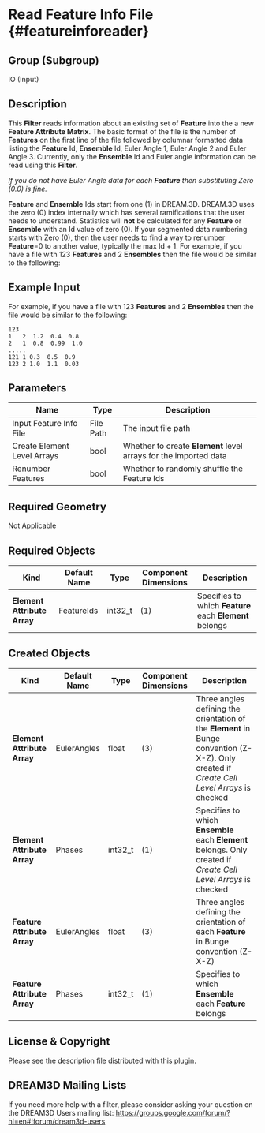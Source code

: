 Read Feature Info File {#featureinforeader}
=============

## Group (Subgroup) ##
IO (Input)

## Description ##
This **Filter** reads information about an existing set of **Feature** into the a new **Feature Attribute Matrix**. The basic format of the file is the number of **Features** on the first line of the file followed by columnar formatted data listing the **Feature** Id, **Ensemble** Id, Euler Angle 1, Euler Angle 2 and Euler Angle 3. Currently, only the **Ensemble** Id and Euler angle information can be read using this **Filter**.

*If you do not have Euler Angle data for each **Feature** then substituting Zero (0.0) is fine.*

**Feature** and **Ensemble** Ids start from one (1) in DREAM.3D. DREAM.3D uses the zero (0) index internally which has several ramifications that the user needs to understand. Statistics will **not** be calculated for any **Feature** or **Ensemble** with an Id value of zero (0). If your segmented data numbering starts with Zero (0), then the user needs to find a way to renumber **Feature**=0 to another value, typically the max Id + 1. For example, if you have a file with 123 **Features** and 2 **Ensembles** then the file would be similar to the following: 

## Example Input ##
For example, if you have a file with 123 **Features** and 2 **Ensembles** then the file would be similar to the following:

    123
    1   2  1.2  0.4  0.8
    2   1  0.8  0.99  1.0
    .....
    121 1 0.3  0.5  0.9
    123 2 1.0  1.1  0.03

## Parameters ##
| Name | Type | Description |
|------|------|-------------|
| Input Feature Info File | File Path | The input file path |
| Create Element Level Arrays | bool | Whether to create **Element** level arrays for the imported data |
| Renumber Features | bool | Whether to randomly shuffle the Feature Ids |

## Required Geometry ##
Not Applicable

## Required Objects ##
| Kind | Default Name | Type | Component Dimensions | Description |
|------|--------------|-------------|---------|-----|
| **Element Attribute Array** | FeatureIds | int32_t | (1) | Specifies to which **Feature** each **Element** belongs |

## Created Objects ##
| Kind | Default Name | Type | Component Dimensions | Description |
|------|--------------|-------------|---------|----------|
| **Element Attribute Array** | EulerAngles | float | (3)  | Three angles defining the orientation of the **Element** in Bunge convention (Z-X-Z). Only created if _Create Cell Level Arrays_ is checked |
| **Element Attribute Array** | Phases | int32_t | (1) | Specifies to which **Ensemble** each **Element** belongs. Only created if _Create Cell Level Arrays_ is checked |
| **Feature Attribute Array** | EulerAngles | float | (3) | Three angles defining the orientation of each **Feature** in Bunge convention (Z-X-Z) |
| **Feature Attribute Array** | Phases | int32_t | (1) | Specifies to which **Ensemble** each **Feature** belongs |

## License & Copyright ##

Please see the description file distributed with this plugin.

## DREAM3D Mailing Lists ##

If you need more help with a filter, please consider asking your question on the DREAM3D Users mailing list:
https://groups.google.com/forum/?hl=en#!forum/dream3d-users


